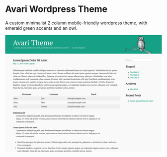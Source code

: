 # Avari Wordpress Theme
A custom minimalist 2 column mobile-friendly wordpress theme, with emerald green accents and an owl.

![look at that owl though](avari/screenshot.png)
